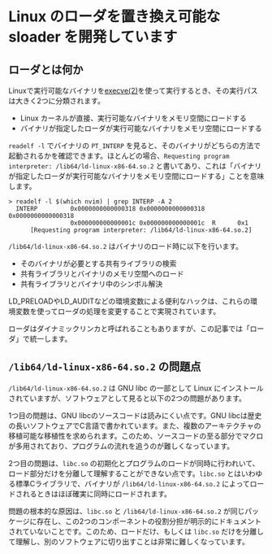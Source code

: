 # Linux のローダを置き換え可能な sloader を開発しています
## ローダとは何か
Linuxで実行可能なバイナリを[execve(2)](https://man7.org/linux/man-pages/man2/execve.2.html)を使って実行するとき、その実行パスは大きく2つに分類されます。
- Linux カーネルが直接、実行可能なバイナリをメモリ空間にロードする
- バイナリが指定したローダが実行可能なバイナリをメモリ空間にロードする

`readelf -l` でバイナリの `PT_INTERP` を見ると、そのバイナリがどちらの方法で起動されるかを確認できます。ほとんどの場合、`Requesting program interpreter: /lib64/ld-linux-x86-64.so.2` と書いてあり、これは「バイナリが指定したローダが実行可能なバイナリをメモリ空間にロードする」ことを意味します。

```
> readelf -l $(which nvim) | grep INTERP -A 2
  INTERP         0x0000000000000318 0x0000000000000318 0x0000000000000318
                 0x000000000000001c 0x000000000000001c  R      0x1
      [Requesting program interpreter: /lib64/ld-linux-x86-64.so.2]
```

`/lib64/ld-linux-x86-64.so.2` はバイナリのロード時に以下を行います。
- そのバイナリが必要とする共有ライブラリの検索
- 共有ライブラリとバイナリのメモリ空間へのロード
- 共有ライブラリとバイナリ中のシンボル解決

LD_PRELOADやLD_AUDITなどの環境変数による便利なハックは、これらの環境変数を使ってローダの処理を変更することで実現されています。

ローダはダイナミックリンカと呼ばれることもありますが、この記事では「ローダ」で統一します。

## `/lib64/ld-linux-x86-64.so.2` の問題点
`/lib64/ld-linux-x86-64.so.2` は GNU libc の一部として Linux にインストールされていますが、ソフトウェアとして見ると以下の2つの問題があります。

1つ目の問題は、GNU libcのソースコードは読みにくい点です。GNU libcは歴史の長いソフトウェアでC言語で書かれています。また、複数のアーキテクチャの移植可能な移植性を求められます。このため、ソースコードの至る部分でマクロが多用されており、プログラムの流れを追うのが難しくなっています。

2つ目の問題は、`libc.so` の初期化とプログラムのロードが同時に行われいて、ロード部分だけを分離して理解することができない点です。`libc.so` とはいわゆる標準Cライブラリで、バイナリが `/lib64/ld-linux-x86-64.so.2` によってロードされるときはほぼ確実に同時にロードされます。

問題の根本的な原因は、`libc.so` と `/lib64/ld-linux-x86-64.so.2` が同じパッケージに存在し、この2つのコンポーネントの役割分担が明示的にドキュメントされていないことです。このため、ロードだけ、もしくは `libc.so` だけを分離して理解し、別のソフトウェアに切り出すことは非常に難しくなっています。